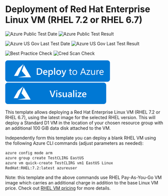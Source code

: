 # Deployment of Red Hat Enterprise Linux VM (RHEL 7.2 or RHEL 6.7)

![Azure Public Test Date](https://azurequickstartsservice.blob.core.windows.net/badges/101-vm-simple-rhel-unmanaged/PublicLastTestDate.svg)
![Azure Public Test Result](https://azurequickstartsservice.blob.core.windows.net/badges/101-vm-simple-rhel-unmanaged/PublicDeployment.svg)

![Azure US Gov Last Test Date](https://azurequickstartsservice.blob.core.windows.net/badges/101-vm-simple-rhel-unmanaged/FairfaxLastTestDate.svg)
![Azure US Gov Last Test Result](https://azurequickstartsservice.blob.core.windows.net/badges/101-vm-simple-rhel-unmanaged/FairfaxDeployment.svg)

![Best Practice Check](https://azurequickstartsservice.blob.core.windows.net/badges/101-vm-simple-rhel-unmanaged/BestPracticeResult.svg)
![Cred Scan Check](https://azurequickstartsservice.blob.core.windows.net/badges/101-vm-simple-rhel-unmanaged/CredScanResult.svg)

[![Deploy To Azure](https://raw.githubusercontent.com/Azure/azure-quickstart-templates/master/1-CONTRIBUTION-GUIDE/images/deploytoazure.svg?sanitize=true)](https://portal.azure.com/#create/Microsoft.Template/uri/https%3A%2F%2Fraw.githubusercontent.com%2FAzure%2Fazure-quickstart-templates%2Fmaster%2F101-vm-simple-rhel-unmanaged%2Fazuredeploy.json)  [![Visualize](https://raw.githubusercontent.com/Azure/azure-quickstart-templates/master/1-CONTRIBUTION-GUIDE/images/visualizebutton.svg?sanitize=true)](http://armviz.io/#/?load=https%3A%2F%2Fraw.githubusercontent.com%2FAzure%2Fazure-quickstart-templates%2Fmaster%2F101-vm-simple-rhel-unmanaged%2Fazuredeploy.json)

This template allows deploying a Red Hat Enterprise Linux VM (RHEL 7.2 or RHEL 6.7), using the latest image for the selected RHEL version. This will deploy a Standard D1 VM in the location of your chosen resource group with an additional 100 GiB data disk attached to the VM.

Independently form this template you can deploy a blank RHEL VM using the following Azure CLI commands (adjust parameters as needed):

```
azure config mode arm
azure group create TestCLIRG EastUS
azure vm quick-create TestCLIRG vm1 EastUS Linux RedHat:RHEL:7.2:latest azureuser
```

Note: this template and the above commands use RHEL Pay-As-You-Go VM image which carries an additional charge in addition to the base Linux VM price. Check out [RHEL VM pricing](https://azure.microsoft.com/en-us/pricing/details/virtual-machines/#red-hat) for more details.  



